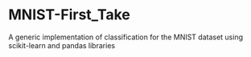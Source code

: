 # MNIST-First_Take
A generic implementation of classification for the MNIST dataset using scikit-learn and pandas libraries
